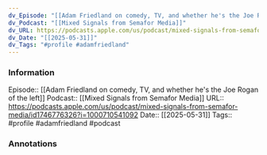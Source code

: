 ```yaml
---
dv_Episode: "[[Adam Friedland on comedy, TV, and whether he's the Joe Rogan of the left]]"
dv_Podcast: "[[Mixed Signals from Semafor Media]]"
dv_URL: https://podcasts.apple.com/us/podcast/mixed-signals-from-semafor-media/id1746776326?i=1000710541092
dv_Date: "[[2025-05-31]]"
dv_Tags: "#profile #adamfriedland"
---
```

### Information

Episode:: [[Adam Friedland on comedy, TV, and whether he's the Joe Rogan of the left]]
Podcast:: [[Mixed Signals from Semafor Media]]
URL:: https://podcasts.apple.com/us/podcast/mixed-signals-from-semafor-media/id1746776326?i=1000710541092
Date:: [[2025-05-31]]
Tags:: #profile #adamfriedland
#podcast


### Annotations

